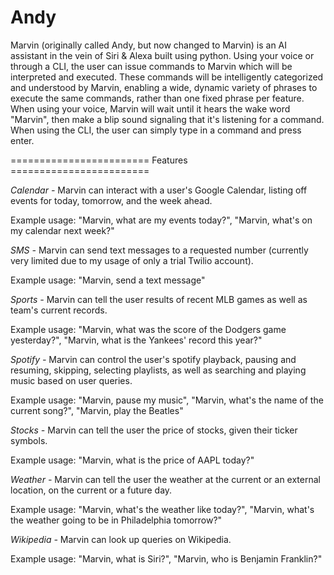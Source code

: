 # Andy
Marvin (originally called Andy, but now changed to Marvin) is an AI assistant in the vein of Siri & Alexa built using python. Using your voice or through a CLI, the user can issue commands to Marvin which will be interpreted and executed. These commands will be intelligently categorized and understood by Marvin, enabling a wide, dynamic variety of phrases to execute the same commands, rather than one fixed phrase per feature. When using your voice, Marvin will wait until it hears the wake word "Marvin", then make a blip sound signaling that it's listening for a command. When using the CLI, the user can simply type in a command and press enter.

========================  Features ========================

*Calendar -*
  Marvin can interact with a user's Google Calendar, listing off events for today, tomorrow, and the week ahead.

  Example usage: "Marvin, what are my events today?", "Marvin, what's on my calendar next week?"

*SMS -*
  Marvin can send text messages to a requested number (currently very limited due to my usage of only a trial Twilio account).

  Example usage: "Marvin, send a text message"

*Sports -*
  Marvin can tell the user results of recent MLB games as well as team's current records.

  Example usage: "Marvin, what was the score of the Dodgers game yesterday?",
  "Marvin, what is the Yankees' record this year?"

*Spotify -*
  Marvin can control the user's spotify playback, pausing and resuming, skipping, selecting playlists, as well as searching and playing music based on user queries.

  Example usage: "Marvin, pause my music", "Marvin, what's the name of the current song?", "Marvin, play the Beatles"

*Stocks -*
  Marvin can tell the user the price of stocks, given their ticker symbols.

  Example usage: "Marvin, what is the price of AAPL today?"

*Weather -*
  Marvin can tell the user the weather at the current or an external location, on the current or a future day.

  Example usage: "Marvin, what's the weather like today?", "Marvin, what's the weather going to be in Philadelphia tomorrow?"

*Wikipedia -*
  Marvin can look up queries on Wikipedia.

  Example usage: "Marvin, what is Siri?", "Marvin, who is Benjamin Franklin?"



